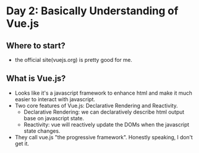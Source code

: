 # Day 2: Basically Understanding of Vue.js

## Where to start?
 - the official site(vuejs.org) is pretty good for me.

## What is Vue.js?
 - Looks like it's a javascript framework to enhance html and make it much easier to interact with javascript.
 - Two core features of Vue.js: Declarative Rendering and Reactivity.
    - Declarative Rendering: we can declaratively describe html output base on javascript state.
    - Reactivity: vue will reactively update the DOMs when the javascript state changes.
 - They call vue.js "the progressive framework". Honestly speaking, I don't get it.

